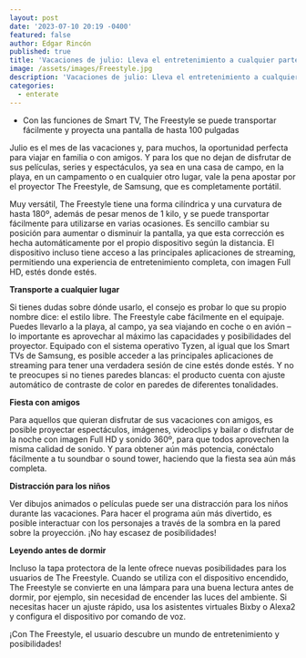 ```yaml
---
layout: post
date: '2023-07-10 20:19 -0400'
featured: false
author: Edgar Rincón
published: true
title: 'Vacaciones de julio: Lleva el entretenimiento a cualquier parte '
image: /assets/images/Freestyle.jpg
description: 'Vacaciones de julio: Lleva el entretenimiento a cualquier parte '
categories:
  - enterate
---
```


- Con las funciones de Smart TV, The Freestyle se puede transportar fácilmente y proyecta una pantalla de hasta 100 pulgadas

Julio es el mes de las vacaciones y, para muchos, la oportunidad perfecta para viajar en familia o con amigos. Y para los que no dejan de disfrutar de sus películas, series y espectáculos, ya sea en una casa de campo, en la playa, en un campamento o en cualquier otro lugar, vale la pena apostar por el proyector The Freestyle, de Samsung, que es completamente portátil.

Muy versátil, The Freestyle tiene una forma cilíndrica y una curvatura de hasta 180º, además de pesar menos de 1 kilo, y se puede transportar fácilmente para utilizarse en varias ocasiones. Es sencillo cambiar su posición para aumentar o disminuir la pantalla, ya que esta corrección es hecha automáticamente por el propio dispositivo según la distancia. El dispositivo incluso tiene acceso a las principales aplicaciones de streaming, permitiendo una experiencia de entretenimiento completa, con imagen Full HD, estés donde estés.
 
**Transporte a cualquier lugar**

Si tienes dudas sobre dónde usarlo, el consejo es probar lo que su propio nombre dice: el estilo libre. The Freestyle cabe fácilmente en el equipaje. Puedes llevarlo a la playa, al campo, ya sea viajando en coche o en avión – lo importante es aprovechar al máximo las capacidades y posibilidades del proyector.
Equipado con el sistema operativo Tyzen, al igual que los Smart TVs de Samsung, es posible acceder a las principales aplicaciones de streaming para tener una verdadera sesión de cine estés donde estés. Y no te preocupes si no tienes paredes blancas: el producto cuenta con ajuste automático de contraste de color en paredes de diferentes tonalidades.

**Fiesta con amigos**

Para aquellos que quieran disfrutar de sus vacaciones con amigos, es posible proyectar espectáculos, imágenes, videoclips y bailar o disfrutar de la noche con imagen Full HD y sonido 360º, para que todos aprovechen la misma calidad de sonido. Y para obtener aún más potencia, conéctalo fácilmente a tu soundbar o sound tower, haciendo que la fiesta sea aún más completa.

**Distracción para los niños**

Ver dibujos animados o películas puede ser una distracción para los niños durante las vacaciones. Para hacer el programa aún más divertido, es posible interactuar con los personajes a través de la sombra en la pared sobre la proyección. ¡No hay escasez de posibilidades!

**Leyendo antes de dormir**

Incluso la tapa protectora de la lente ofrece nuevas posibilidades para los usuarios de The Freestyle. Cuando se utiliza con el dispositivo encendido, The Freestyle se convierte en una lámpara para una buena lectura antes de dormir, por ejemplo, sin necesidad de encender las luces del ambiente.
 Si necesitas hacer un ajuste rápido, usa los asistentes virtuales Bixby o Alexa2 y configura el dispositivo por comando de voz.
 
¡Con The Freestyle, el usuario descubre un mundo de entretenimiento y posibilidades!
